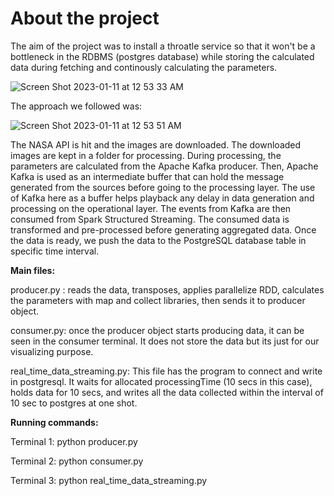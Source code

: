 
# About the project
The aim of the project was to install a throatle service so that it won't be a bottleneck in the RDBMS (postgres database) while storing the calculated data during fetching and continously calculating the parameters. 

![Screen Shot 2023-01-11 at 12 53 33 AM](https://user-images.githubusercontent.com/33342277/211728730-7cd4776c-7bfb-466f-b0ae-c580aae7cb26.png)

The approach we followed was: 


![Screen Shot 2023-01-11 at 12 53 51 AM](https://user-images.githubusercontent.com/33342277/211728774-ffa59309-43ac-4ed4-9faa-8f9fbc8ca8ba.png)



The NASA API is hit and the images are downloaded. The downloaded images are kept in a folder for processing. During processing, the parameters are calculated from the Apache Kafka producer. Then, Apache Kafka is used as an intermediate buffer that can hold the message generated from the sources before going to the processing layer. The use of Kafka here as a buffer helps playback any delay in data generation and processing on the operational layer. The events from Kafka are then consumed from Spark Structured Streaming. The consumed data is transformed and pre-processed before generating aggregated data. Once the data is ready, we push the data to the PostgreSQL database table in specific time interval.


**Main files:** 

producer.py : reads the data, transposes, applies parallelize RDD, calculates the parameters with map and collect libraries, then sends it to producer object.

consumer.py: once the producer object starts producing data, it can be seen in the consumer terminal. It does not store the data but its just for our visualizing purpose.

real_time_data_streaming.py:  This file has the program to connect and write in postgresql. It waits for allocated processingTime (10 secs in this case), holds data for 10 secs, and writes all the data collected within the interval of 10 sec to postgres at one shot.


**Running commands:**

Terminal 1: python producer.py 

Terminal 2: python consumer.py 

Terminal 3: python real_time_data_streaming.py 
